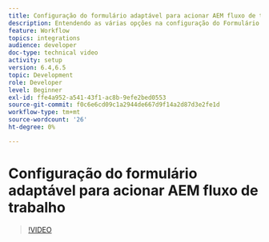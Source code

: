 ```yaml
---
title: Configuração do formulário adaptável para acionar AEM fluxo de trabalho
description: Entendendo as várias opções na configuração do Formulário adaptativo para acionar AEM fluxo de trabalho
feature: Workflow
topics: integrations
audience: developer
doc-type: technical video
activity: setup
version: 6.4,6.5
topic: Development
role: Developer
level: Beginner
exl-id: ffe4a952-a541-43f1-ac8b-9efe2bed0553
source-git-commit: f0c6e6cd09c1a2944de667d9f14a2d87d3e2fe1d
workflow-type: tm+mt
source-wordcount: '26'
ht-degree: 0%

---
```


# Configuração do formulário adaptável para acionar AEM fluxo de trabalho


>[!VIDEO](https://video.tv.adobe.com/v/28316?quality=9&learn=on)
